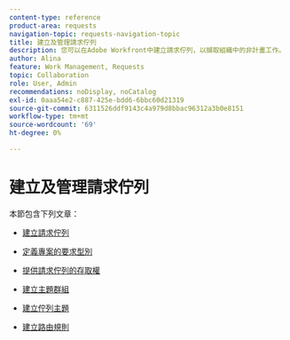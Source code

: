 ```yaml
---
content-type: reference
product-area: requests
navigation-topic: requests-navigation-topic
title: 建立及管理請求佇列
description: 您可以在Adobe Workfront中建立請求佇列，以擷取組織中的非計畫工作。 以下文章說明如何設定專案以作為請求佇列。
author: Alina
feature: Work Management, Requests
topic: Collaboration
role: User, Admin
recommendations: noDisplay, noCatalog
exl-id: 0aaa54e2-c887-425e-bdd6-6bbc60d21319
source-git-commit: 6311526ddf9143c4a979d8bbac96312a3b0e8151
workflow-type: tm+mt
source-wordcount: '69'
ht-degree: 0%

---
```


# 建立及管理請求佇列

本節包含下列文章：

* [建立請求佇列](../../../manage-work/requests/create-and-manage-request-queues/create-request-queue.md)
* [定義專案的要求型別](../../../manage-work/requests/create-and-manage-request-queues/define-request-types-for-project.md)
* [提供請求佇列的存取權](../../../manage-work/requests/create-and-manage-request-queues/provide-access-to-request-queues.md)
* [建立主題群組](../../../manage-work/requests/create-and-manage-request-queues/create-topic-groups.md)
* [建立佇列主題](../../../manage-work/requests/create-and-manage-request-queues/create-queue-topics.md)
* [建立路由規則](../../../manage-work/requests/create-and-manage-request-queues/create-routing-rules.md)

  <!--
  <li><a href="../../../manage-work/requests/create-and-manage-request-queues/queue-details-tab-overview.md" class="MCXref xref" xrefformat="{para}">Overview of the Queue Details tab in a project</a> </li>
  -->
